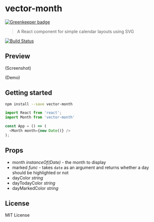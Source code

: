 # vector-month

[![Greenkeeper badge](https://badges.greenkeeper.io/tvooo/vector-month.svg)](https://greenkeeper.io/)

> A React component for simple calendar layouts using SVG

[![Build Status](https://travis-ci.org/tvooo/vector-month.svg?branch=master)](https://travis-ci.org/tvooo/vector-month)

## Preview

(Screenshot)

(Demo)

## Getting started

```sh
npm install --save vector-month
```

```js
import React from 'react';
import Month from 'vector-month'

const App = () => (
  <Month month={new Date()} />
);
```

## Props

* month _instanceOf(Date)_ - the month to display
* marked _func_ - takes `date` as an argument and returns whether a day should be highlighted or not
* dayColor _string_
* dayTodayColor _string_
* dayMarkedColor _string_

## License

MIT License
